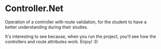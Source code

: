 # Controller.Net
Operation of a controller with route validation, for the student to have a better understanding during their studies.

It's interesting to see because, when you run the project, you'll see how the controllers and route attributes work.
Enjoy! :D
